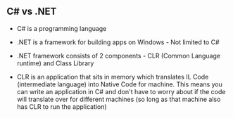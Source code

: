 ## C# vs .NET

- C# is a programming language
- .NET is a framework for building apps on Windows - Not limited to C#
- .NET framework consists of 2 components - CLR (Common Language runtime) and Class Library

- CLR is an application that sits in memory which translates IL Code (intermediate language) into Native Code for machine. This means you can write an application in C# and don't have to worry about if the code will translate over for different machines (so long as that machine also has CLR to run the application)